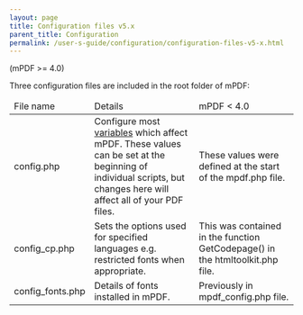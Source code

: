 ```yaml
---
layout: page
title: Configuration files v5.x
parent_title: Configuration
permalink: /user-s-guide/configuration/configuration-files-v5-x.html
---
```


<div id="bpmbook" class="bpmbook" style="direction:ltr;">
<div class="topic_user_field">
<div id="U0">
<p>(mPDF &gt;= 4.0)</p>
<p>Three configuration files are included in the root folder of mPDF:</p>
<table class="bpmTopnTailClear"> <thead>
<tr>
<td>File name</td>
<td>Details</td>
<td>mPDF &lt; 4.0</td>
</tr>
</thead> <tbody>
<tr>
<td><span class="filename">config.php</span> 

</td>
<td>Configure most <a href="/user-s-guide/configuration/configuration-variables.html">variables</a> which affect mPDF. These values can be set at the beginning of individual scripts, but changes here will affect all of your PDF files.</td>
<td>These values were defined at the start of the <span class="filename">mpdf.php</span> file.</td>
</tr>
<tr>
<td><span class="filename">config_cp.php </span>

</td>
<td>Sets the options used for specified languages e.g. restricted fonts when appropriate.</td>
<td>This was contained in the function <span class="function">GetCodepage()</span> in the <span class="filename">htmltoolkit.php</span> file.</td>
</tr>
<tr>
<td><span class="filename">config_fonts.php</span> 

</td>
<td>Details of fonts installed in mPDF.</td>
<td>Previously in <span class="filename">mpdf_config.php</span> file.</td>
</tr>
</tbody> </table>
<p>&nbsp;</p>
<p>&nbsp;</p>
</div>
</div>

